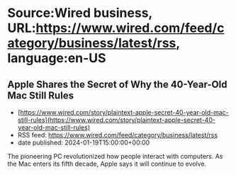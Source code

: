 # Source:Wired business, URL:https://www.wired.com/feed/category/business/latest/rss, language:en-US

## Apple Shares the Secret of Why the 40-Year-Old Mac Still Rules
 - [https://www.wired.com/story/plaintext-apple-secret-40-year-old-mac-still-rules](https://www.wired.com/story/plaintext-apple-secret-40-year-old-mac-still-rules)
 - RSS feed: https://www.wired.com/feed/category/business/latest/rss
 - date published: 2024-01-19T15:00:00+00:00

The pioneering PC revolutionized how people interact with computers. As the Mac enters its fifth decade, Apple says it will continue to evolve.

